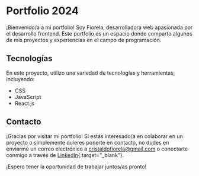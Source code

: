 # Portfolio 2024

¡Bienvenido/a a mi portfolio! Soy Fiorela, desarrolladora web apasionada por el desarrollo frontend. Este portfolio es un espacio donde comparto algunos de mis proyectos y experiencias en el campo de programación.

## Tecnologías

En este proyecto, utilizo una variedad de tecnologías y herramientas, incluyendo:

- CSS
- JavaScript
- React.js

## Contacto

¡Gracias por visitar mi portfolio! Si estás interesado/a en colaborar en un proyecto o simplemente quieres ponerte en contacto, no dudes en enviarme un correo electrónico a <cristaldofiorela@gmail.com> o conectarte conmigo a través de [LinkedIn](https://www.linkedin.com/in/fiorela-cristaldo/){:target="_blank"}.

¡Espero tener la oportunidad de trabajar juntos/as pronto!